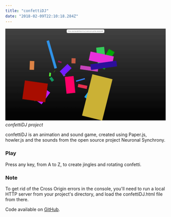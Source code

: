 ```yaml
---
title: "confettiDJ"
date: "2018-02-09T22:10:18.284Z"
---
```


![confettiDJ project](1.png)
_confettiDJ project_

confettiDJ is an animation and sound game, created using Paper.js, howler.js and the sounds from the open source project Neuronal Synchrony.

### Play

Press any key, from A to Z, to create jingles and rotating confetti.

### Note

To get rid of the Cross Origin errors in the console, you'll need to run a local HTTP server from your project's directory, and load the confettiDJ.html file from there.

Code available on [GitHub](https://github.com/eneax/confettiDJ).

